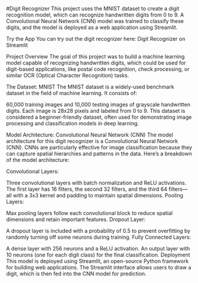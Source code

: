 #Digit Recognizer
This project uses the MNIST dataset to create a digit recognition model, which can recognize handwritten digits from 0 to 9. A Convolutional Neural Network (CNN) model was trained to classify these digits, and the model is deployed as a web application using Streamlit.

Try the App
You can try out the digit recognizer here: Digit Recognizer on Streamlit

Project Overview
The goal of this project was to build a machine learning model capable of recognizing handwritten digits, which could be used for digit-based applications, like postal code recognition, check processing, or similar OCR (Optical Character Recognition) tasks.

The Dataset: MNIST
The MNIST dataset is a widely-used benchmark dataset in the field of machine learning. It consists of:

60,000 training images and 10,000 testing images of grayscale handwritten digits.
Each image is 28x28 pixels and labeled from 0 to 9.
This dataset is considered a beginner-friendly dataset, often used for demonstrating image processing and classification models in deep learning.

Model Architecture: Convolutional Neural Network (CNN)
The model architecture for this digit recognizer is a Convolutional Neural Network (CNN). CNNs are particularly effective for image classification because they can capture spatial hierarchies and patterns in the data. Here’s a breakdown of the model architecture:

Convolutional Layers:

Three convolutional layers with batch normalization and ReLU activations.
The first layer has 16 filters, the second 32 filters, and the third 64 filters—all with a 3x3 kernel and padding to maintain spatial dimensions.
Pooling Layers:

Max pooling layers follow each convolutional block to reduce spatial dimensions and retain important features.
Dropout Layer:

A dropout layer is included with a probability of 0.5 to prevent overfitting by randomly turning off some neurons during training.
Fully Connected Layers:

A dense layer with 256 neurons and a ReLU activation.
An output layer with 10 neurons (one for each digit class) for the final classification.
Deployment
This model is deployed using Streamlit, an open-source Python framework for building web applications. The Streamlit interface allows users to draw a digit, which is then fed into the CNN model for prediction.

